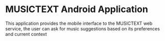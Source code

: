 # MUSICTEXT Android Application

This application provides the mobile interface to the MUSICTEXT web service, the user can ask for music suggestions based on its preferences and current context 

